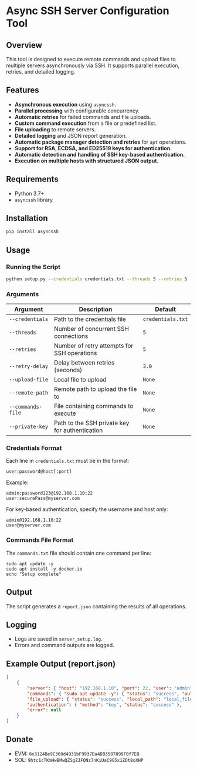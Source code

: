 # Async SSH Server Configuration Tool

## Overview
This tool is designed to execute remote commands and upload files to multiple servers asynchronously via SSH. It supports parallel execution, retries, and detailed logging.

## Features
- **Asynchronous execution** using `asyncssh`.
- **Parallel processing** with configurable concurrency.
- **Automatic retries** for failed commands and file uploads.
- **Custom command execution** from a file or predefined list.
- **File uploading** to remote servers.
- **Detailed logging** and JSON report generation.
- **Automatic package manager detection and retries** for `apt` operations.
- **Support for RSA, ECDSA, and ED25519 keys for authentication.**
- **Automatic detection and handling of SSH key-based authentication.**
- **Execution on multiple hosts with structured JSON output.**

## Requirements
- Python 3.7+
- `asyncssh` library

## Installation
```sh
pip install asyncssh
```

## Usage
### Running the Script
```sh
python setup.py --credentials credentials.txt --threads 5 --retries 5 --retry-delay 3 --commands-file commands.txt --upload-file local_file.txt --remote-path /remote/path/file.txt
```

### Arguments
| Argument | Description | Default |
|----------|-------------|---------|
| `--credentials` | Path to the credentials file | `credentials.txt` |
| `--threads` | Number of concurrent SSH connections | `5` |
| `--retries` | Number of retry attempts for SSH operations | `5` |
| `--retry-delay` | Delay between retries (seconds) | `3.0` |
| `--upload-file` | Local file to upload | `None` |
| `--remote-path` | Remote path to upload the file to | `None` |
| `--commands-file` | File containing commands to execute | `None` |
| `--private-key` | Path to the SSH private key for authentication | `None` |

### Credentials Format
Each line in `credentials.txt` must be in the format:
```
user:password@host[:port]
```
Example:
```
admin:password123@192.168.1.10:22
user:securePass@myserver.com
```
For key-based authentication, specify the username and host only:
```
admin@192.168.1.10:22
user@myserver.com
```

### Commands File Format
The `commands.txt` file should contain one command per line:
```
sudo apt update -y
sudo apt install -y docker.io
echo "Setup complete"
```

## Output
The script generates a `report.json` containing the results of all operations.

## Logging
- Logs are saved in `server_setup.log`.
- Errors and command outputs are logged.

## Example Output (report.json)
```json
[
    {
        "server": { "host": "192.168.1.10", "port": 22, "user": "admin" },
        "commands": { "sudo apt update -y": { "status": "success", "output": "..." } },
        "file_upload": { "status": "success", "local_path": "local_file.txt", "remote_path": "/remote/path/file.txt" },
        "authentication": { "method": "key", "status": "success" },
        "error": null
    }
]
```

## Donate

- EVM: `0x3124Be9C360d4931bF9937Da4DB3507899F0f7EB`
- SOL: `9htc1cTKmHwBMwQZSgZJFQNz7nKiUaC9G5x1ZDt8oXHP`
